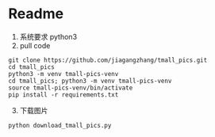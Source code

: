 # Readme

1. 系统要求 python3
2. pull code

```shell
git clone https://github.com/jiagangzhang/tmall_pics.git
cd tmall_pics
python3 -m venv tmall-pics-venv
cd tmall_pics; python3 -m venv tmall-pics-venv
source tmall-pics-venv/bin/activate
pip install -r requirements.txt
```

3. 下载图片

```shell
python download_tmall_pics.py
```
